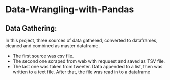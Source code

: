 # Data-Wrangling-with-Pandas

## Data Gathering:
In this project, three sources of data gathered, converted to dataframes, cleaned and combined as master dataframe.
* The first source was csv file.
* The second one scraped from web with requuest and saved as TSV file.
* The last one was taken from tweeter. Data appended to a list, then was written to a text file. After that, the file was read in to a dataframe
